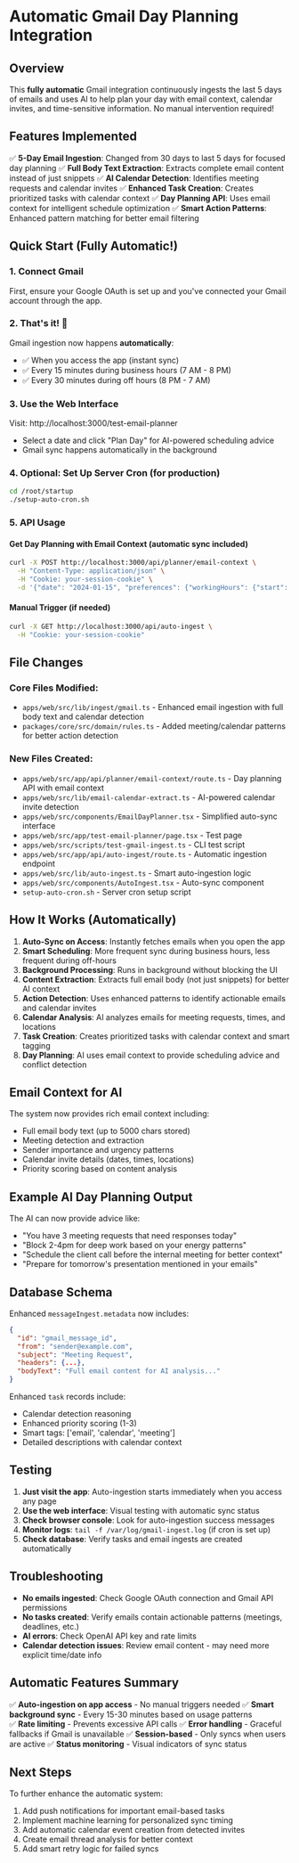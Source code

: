 # Automatic Gmail Day Planning Integration

## Overview

This **fully automatic** Gmail integration continuously ingests the last 5 days of emails and uses AI to help plan your day with email context, calendar invites, and time-sensitive information. No manual intervention required!

## Features Implemented

✅ **5-Day Email Ingestion**: Changed from 30 days to last 5 days for focused day planning
✅ **Full Body Text Extraction**: Extracts complete email content instead of just snippets
✅ **AI Calendar Detection**: Identifies meeting requests and calendar invites 
✅ **Enhanced Task Creation**: Creates prioritized tasks with calendar context
✅ **Day Planning API**: Uses email context for intelligent schedule optimization
✅ **Smart Action Patterns**: Enhanced pattern matching for better email filtering

## Quick Start (Fully Automatic!)

### 1. Connect Gmail
First, ensure your Google OAuth is set up and you've connected your Gmail account through the app.

### 2. That's it! 🎉
Gmail ingestion now happens **automatically**:
- ✅ When you access the app (instant sync)
- ✅ Every 15 minutes during business hours (7 AM - 8 PM)
- ✅ Every 30 minutes during off hours (8 PM - 7 AM)

### 3. Use the Web Interface
Visit: http://localhost:3000/test-email-planner
- Select a date and click "Plan Day" for AI-powered scheduling advice
- Gmail sync happens automatically in the background

### 4. Optional: Set Up Server Cron (for production)
```bash
cd /root/startup
./setup-auto-cron.sh
```

### 5. API Usage

#### Get Day Planning with Email Context (automatic sync included)
```bash
curl -X POST http://localhost:3000/api/planner/email-context \
  -H "Content-Type: application/json" \
  -H "Cookie: your-session-cookie" \
  -d '{"date": "2024-01-15", "preferences": {"workingHours": {"start": "09:00", "end": "17:00"}}}'
```

#### Manual Trigger (if needed)
```bash
curl -X GET http://localhost:3000/api/auto-ingest \
  -H "Cookie: your-session-cookie"
```

## File Changes

### Core Files Modified:
- `apps/web/src/lib/ingest/gmail.ts` - Enhanced email ingestion with full body text and calendar detection
- `packages/core/src/domain/rules.ts` - Added meeting/calendar patterns for better action detection

### New Files Created:
- `apps/web/src/app/api/planner/email-context/route.ts` - Day planning API with email context
- `apps/web/src/lib/email-calendar-extract.ts` - AI-powered calendar invite detection
- `apps/web/src/components/EmailDayPlanner.tsx` - Simplified auto-sync interface
- `apps/web/src/app/test-email-planner/page.tsx` - Test page
- `apps/web/src/scripts/test-gmail-ingest.ts` - CLI test script
- `apps/web/src/app/api/auto-ingest/route.ts` - Automatic ingestion endpoint
- `apps/web/src/lib/auto-ingest.ts` - Smart auto-ingestion logic
- `apps/web/src/components/AutoIngest.tsx` - Auto-sync component
- `setup-auto-cron.sh` - Server cron setup script

## How It Works (Automatically)

1. **Auto-Sync on Access**: Instantly fetches emails when you open the app
2. **Smart Scheduling**: More frequent sync during business hours, less frequent during off-hours
3. **Background Processing**: Runs in background without blocking the UI
4. **Content Extraction**: Extracts full email body (not just snippets) for better AI context
5. **Action Detection**: Uses enhanced patterns to identify actionable emails and calendar invites
6. **Calendar Analysis**: AI analyzes emails for meeting requests, times, and locations
7. **Task Creation**: Creates prioritized tasks with calendar context and smart tagging
8. **Day Planning**: AI uses email context to provide scheduling advice and conflict detection

## Email Context for AI

The system now provides rich email context including:
- Full email body text (up to 5000 chars stored)
- Meeting detection and extraction
- Sender importance and urgency patterns
- Calendar invite details (dates, times, locations)
- Priority scoring based on content analysis

## Example AI Day Planning Output

The AI can now provide advice like:
- "You have 3 meeting requests that need responses today"
- "Block 2-4pm for deep work based on your energy patterns"
- "Schedule the client call before the internal meeting for better context"
- "Prepare for tomorrow's presentation mentioned in your emails"

## Database Schema

Enhanced `messageIngest.metadata` now includes:
```json
{
  "id": "gmail_message_id",
  "from": "sender@example.com",
  "subject": "Meeting Request",
  "headers": {...},
  "bodyText": "Full email content for AI analysis..."
}
```

Enhanced `task` records include:
- Calendar detection reasoning
- Enhanced priority scoring (1-3)
- Smart tags: ['email', 'calendar', 'meeting']
- Detailed descriptions with calendar context

## Testing

1. **Just visit the app**: Auto-ingestion starts immediately when you access any page
2. **Use the web interface**: Visual testing with automatic sync status
3. **Check browser console**: Look for auto-ingestion success messages
4. **Monitor logs**: `tail -f /var/log/gmail-ingest.log` (if cron is set up)
5. **Check database**: Verify tasks and email ingests are created automatically

## Troubleshooting

- **No emails ingested**: Check Google OAuth connection and Gmail API permissions
- **No tasks created**: Verify emails contain actionable patterns (meetings, deadlines, etc.)
- **AI errors**: Check OpenAI API key and rate limits
- **Calendar detection issues**: Review email content - may need more explicit time/date info

## Automatic Features Summary

✅ **Auto-ingestion on app access** - No manual triggers needed
✅ **Smart background sync** - Every 15-30 minutes based on usage patterns  
✅ **Rate limiting** - Prevents excessive API calls
✅ **Error handling** - Graceful fallbacks if Gmail is unavailable
✅ **Session-based** - Only syncs when users are active
✅ **Status monitoring** - Visual indicators of sync status

## Next Steps

To further enhance the automatic system:
1. Add push notifications for important email-based tasks
2. Implement machine learning for personalized sync timing
3. Add automatic calendar event creation from detected invites
4. Create email thread analysis for better context
5. Add smart retry logic for failed syncs
